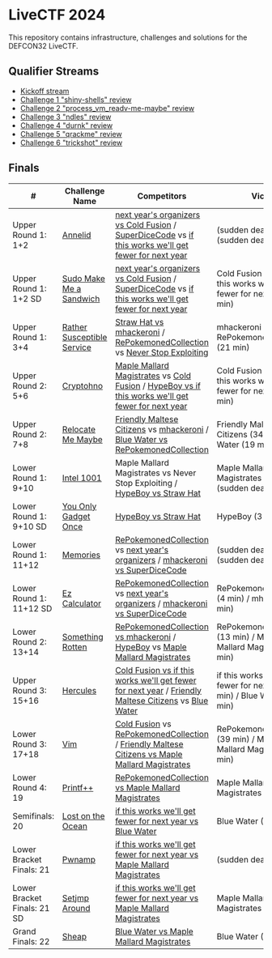 # LiveCTF 2024

This repository contains infrastructure, challenges and solutions for the DEFCON32 LiveCTF.

## Qualifier Streams

- [Kickoff stream](https://www.youtube.com/live/1BBCUsQX3xg?si=nDqAgM1QT3w8WkGP)
- [Challenge 1 "shiny-shells" review](https://www.youtube.com/live/1yULJ7g21cw?si=AonY5pUfi8-ZLvM5)
- [Challenge 2 "process_vm_readv-me-maybe" review](https://www.youtube.com/live/z4Hhjvw-JEU?si=WN9EMnDCN-AaGHZb)
- [Challenge 3 "ndles" review](https://www.youtube.com/live/HE068odmZ4Y?si=gjpMF5Prc9oZf4dw)
- [Challenge 4 "durnk" review](https://www.youtube.com/live/HXqggPVIxQ4?si=9pCgVrMcUjr-9oGr)
- [Challenge 5 "qrackme" review](https://www.youtube.com/live/D1BYYO1EadQ?si=F1BXtGqz9esGP14b)
- [Challenge 6 "trickshot" review](https://www.youtube.com/live/xxZdCR6Rqr0?si=-MA1Dg-6maaTjV7J)

## Finals

| #                           | Challenge Name                                                             | Competitors                                                                                                                                                                                                                | Victor                                                                      |
|-----------------------------|----------------------------------------------------------------------------|----------------------------------------------------------------------------------------------------------------------------------------------------------------------------------------------------------------------------|-----------------------------------------------------------------------------|
| Upper Round 1: 1+2          | [Annelid](finals/challenges/annelid)                                       | [next year's organizers vs Cold Fusion](https://youtu.be/4Ndw2mALAC8?t=543) / [SuperDiceCode](https://youtu.be/K846V1QW3RY?t=444s) vs [if this works we'll get fewer for next year](https://youtu.be/hT-5_TDHJoc?t=426)    | (sudden death) / (sudden death)                                             |
| Upper Round 1: 1+2 SD       | [Sudo Make Me a Sandwich](finals/challenges/sudo-make-me-a-sandwich)       | [next year's organizers vs Cold Fusion](https://youtu.be/4Ndw2mALAC8?t=4286) / [SuperDiceCode](https://youtu.be/K846V1QW3RY?t=4162s) vs [if this works we'll get fewer for next year](https://youtu.be/hT-5_TDHJoc?t=4142) | Cold Fusion (11 min) / if this works we'll get fewer for next year (11 min) |
| Upper Round 1: 3+4          | [Rather Susceptible Service](finals/challenges/rather-susceptible-service) | [Straw Hat vs mhackeroni](https://youtu.be/4Ndw2mALAC8?t=6010) / [RePokemonedCollection](https://youtu.be/K846V1QW3RY?t=5966s) vs [Never Stop Exploiting](https://youtu.be/hT-5_TDHJoc?t=5946)                             | mhackeroni (40 min) / RePokemonedCollection (21 min)                        |
| Upper Round 2: 5+6          | [Cryptohno](finals/challenges/cryptohno)                                   | [Maple Mallard Magistrates](https://youtu.be/K846V1QW3RY?t=9395) vs [Cold Fusion](https://youtu.be/hT-5_TDHJoc?t=9376) / [HypeBoy vs if this works we'll get fewer for next year](https://youtu.be/4Ndw2mALAC8?t=9508)     | Cold Fusion (9 min) / if this works we'll get fewer for next year (48 min)  |
| Upper Round 2: 7+8          | [Relocate Me Maybe](finals/challenges/relocate-me-maybe)                   | [Friendly Maltese Citizens](https://youtu.be/K846V1QW3RY?t=13755) vs [mhackeroni](https://youtu.be/hT-5_TDHJoc?t=13736) / [Blue Water vs RePokemonedCollection](https://youtu.be/4Ndw2mALAC8?t=13871)                      | Friendly Maltese Citizens (34 min) / Blue Water (19 min)                    |
| Lower Round 1: 9+10         | [Intel 1001](finals/challenges/intel-1001)                                 | Maple Mallard Magistrates vs Never Stop Exploiting / [HypeBoy vs Straw Hat](https://youtu.be/4Ndw2mALAC8?t=17759)                                                                                                          | Maple Mallard Magistrates (forfeit) / (sudden death)                        |
| Lower Round 1: 9+10 SD      | [You Only Gadget Once](finals/challenges/you-only-gadget-once)             | [HypeBoy vs Straw Hat](https://youtu.be/4Ndw2mALAC8?t=20909)                                                                                                                                                               | HypeBoy (3 min)                                                             |
| Lower Round 1: 11+12        | [Memories](finals/challenges/memorie)                                      | [RePokemonedCollection](https://youtu.be/egR_41334wI?t=2010) vs [next year's organizers](https://youtu.be/bXdySkdfLK4?t=2008) / [mhackeroni vs SuperDiceCode](https://youtu.be/4h-CHBaKhuI?t=558)                          | (sudden death) / (sudden death)                                             |
| Lower Round 1: 11+12 SD     | [Ez Calculator](finals/challenges/ez-calculator)                           | [RePokemonedCollection](https://youtu.be/egR_41334wI?t=5273) vs [next year's organizers](https://youtu.be/bXdySkdfLK4?t=5271) / [mhackeroni vs SuperDiceCode](https://youtu.be/4h-CHBaKhuI?t=558)                          | RePokemonedCollection (4 min) / mhackeroni (1 min)                          |
| Lower Round 2: 13+14        | [Something Rotten](finals/challenges/something-rotten)                     | [RePokemonedCollection vs mhackeroni](https://youtu.be/4h-CHBaKhuI?t=5082) / [HypeBoy](https://youtu.be/egR_41334wI?t=6739) vs [Maple Mallard Magistrates](https://youtu.be/bXdySkdfLK4?t=6737)                            | RePokemonedCollection (13 min) / Maple Mallard Magistrates (9 min)          |
| Upper Round 3: 15+16        | [Hercules](finals/challenges/hercule)                                      | [Cold Fusion vs if this works we'll get fewer for next year](https://youtu.be/4h-CHBaKhuI?t=7473) / [Friendly Maltese Citizens](https://youtu.be/egR_41334wI?t=8870) vs [Blue Water](https://youtu.be/bXdySkdfLK4?t=8895)  | if this works we'll get fewer for next year (29 min) / Blue Water (15 min)  |
| Lower Round 3: 17+18        | [Vim](finals/challenges/vim)                                               | [Cold Fusion](https://youtu.be/egR_41334wI?t=14173) vs [RePokemonedCollection](https://youtu.be/bXdySkdfLK4?t=14275) / [Friendly Maltese Citizens vs Maple Mallard Magistrates](https://youtu.be/4h-CHBaKhuI?t=12937)      | RePokemonedCollection (39 min) / Maple Mallard Magistrates (32 min)         |
| Lower Round 4: 19           | [Printf++](finals/challenges/printf-plus-plu)                              | [RePokemonedCollection vs Maple Mallard Magistrates](https://youtu.be/4h-CHBaKhuI?t=16914)                                                                                                                                 | Maple Mallard Magistrates (39 min)                                          |
| Semifinals: 20              | [Lost on the Ocean](finals/challenges/lost-on-the-ocean)                   | [if this works we'll get fewer for next year vs Blue Water](https://youtu.be/eU34hVPWbbw?t=888)                                                                                                                            | Blue Water (43 min)                                                         |
| Lower Bracket Finals: 21    | [Pwnamp](finals/challenges/pwnamp)                                         | [if this works we'll get fewer for next year vs Maple Mallard Magistrates](https://youtu.be/eU34hVPWbbw?t=4423)                                                                                                            | (sudden death)                                                              |
| Lower Bracket Finals: 21 SD | [Setjmp Around](finals/challenges/setjmp-around)                           | [if this works we'll get fewer for next year vs Maple Mallard Magistrates](https://youtu.be/eU34hVPWbbw?t=4423)                                                                                                            | Maple Mallard Magistrates (7 min)                                           |
| Grand Finals: 22            | [Sheap](finals/challenges/sheap)                                           | [Blue Water vs Maple Mallard Magistrates](https://youtu.be/eU34hVPWbbw?t=8506)                                                                                                                                             | Blue Water (15 min)                                                         |
